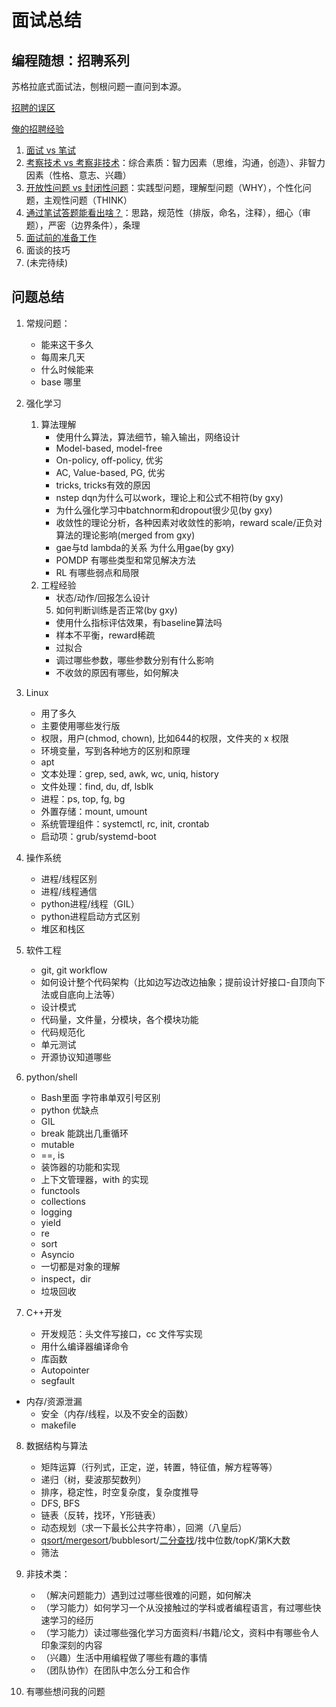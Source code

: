 # 面试总结

## 编程随想：招聘系列

苏格拉底式面试法，刨根问题一直问到本源。

[招聘的误区](https://program-think.blogspot.com/2009/04/defect-of-hire.html)

[俺的招聘经验](https://program-think.blogspot.com/2011/03/hiring-experience-0.html#index)

1. [面试 vs 笔试](https://program-think.blogspot.com/2011/03/hiring-experience-1.html)
2. [考察技术 vs 考察非技术](https://program-think.blogspot.com/2011/03/hiring-experience-2.html)：综合素质：智力因素（思维，沟通，创造）、非智力因素（性格、意志、兴趣）
3. [开放性问题 vs 封闭性问题](https://program-think.blogspot.com/2011/05/hiring-experience-3.html)：实践型问题，理解型问题（WHY），个性化问题，主观性问题（THINK）
4. [通过笔试答题能看出啥？](https://program-think.blogspot.com/2011/11/hiring-experience-4.html)：思路，规范性（排版，命名，注释），细心（审题），严密（边界条件），条理
5. [面试前的准备工作](https://program-think.blogspot.com/2012/12/hiring-experience-5.html)
6. 面谈的技巧
7. (未完待续)

## 问题总结

1. 常规问题：
   - 能来这干多久
   - 每周来几天
   - 什么时候能来
   - base 哪里

2. 强化学习
   1. 算法理解
      - 使用什么算法，算法细节，输入输出，网络设计
      - Model-based, model-free
      - On-policy, off-policy, 优劣
      - AC, Value-based, PG, 优劣
      - tricks, tricks有效的原因
      - nstep dqn为什么可以work，理论上和公式不相符(by gxy)
      - 为什么强化学习中batchnorm和dropout很少见(by gxy)
      - 收敛性的理论分析，各种因素对收敛性的影响，reward scale/正负对算法的理论影响(merged from gxy)
      - gae与td lambda的关系 为什么用gae(by gxy)
      - POMDP 有哪些类型和常见解决方法
      - RL 有哪些弱点和局限
   2. 工程经验
      - 状态/动作/回报怎么设计
      5. 如何判断训练是否正常(by gxy)
      - 使用什么指标评估效果，有baseline算法吗
      - 样本不平衡，reward稀疏
      - 过拟合
      - 调过哪些参数，哪些参数分别有什么影响
      - 不收敛的原因有哪些，如何解决

3. Linux
   - 用了多久
   - 主要使用哪些发行版
   - 权限，用户(chmod, chown), 比如644的权限，文件夹的 x 权限
   - 环境变量，写到各种地方的区别和原理
   - apt
   - 文本处理：grep, sed, awk, wc, uniq, history
   - 文件处理：find, du, df, lsblk
   - 进程：ps, top, fg, bg
   - 外置存储：mount, umount
   - 系统管理组件：systemctl, rc, init, crontab
   - 启动项：grub/systemd-boot

4. 操作系统
   - 进程/线程区别
   - 进程/线程通信
   - python进程/线程（GIL）
   - python进程启动方式区别
   - 堆区和栈区
5. 软件工程
   - git, git workflow
   - 如何设计整个代码架构（比如边写边改边抽象；提前设计好接口-自顶向下法或自底向上法等）
   - 设计模式
   - 代码量，文件量，分模块，各个模块功能
   - 代码规范化
   - 单元测试
   - 开源协议知道哪些
6. python/shell
   - Bash里面 字符串单双引号区别
   - python 优缺点
   - GIL
   - break 能跳出几重循环
   - mutable
   - ==, is
   - 装饰器的功能和实现
   - 上下文管理器，with 的实现
   - functools
   - collections
   - logging
   - yield
   - re
   - sort
   - Asyncio
   - 一切都是对象的理解
   - inspect，dir
   - 垃圾回收
7. C++开发
   - 开发规范：头文件写接口，cc 文件写实现
   - 用什么编译器编译命令
   - 库函数
   - Autopointer
   - segfault
- 内存/资源泄漏
   - 安全（内存/线程，以及不安全的函数）
   - makefile
   
8. 数据结构与算法
   - 矩阵运算（行列式，正定，逆，转置，特征值，解方程等等）
   - 递归（树，斐波那契数列）
   - 排序，稳定性，时空复杂度，复杂度推导
   - DFS, BFS
   - 链表（反转，找环，Y形链表）
   - 动态规划（求一下最长公共字符串），回溯（八皇后）
   - [qsort/mergesort](../1-Computer_Science/sort.py.md)/bubblesort/[二分查找](https://github.com/python/cpython/blob/master/Lib/bisect.py)/找中位数/topK/第K大数
   - 筛法

9. 非技术类：
   - （解决问题能力）遇到过过哪些很难的问题，如何解决
   - （学习能力）如何学习一个从没接触过的学科或者编程语言，有过哪些快速学习的经历
   - （学习能力）读过哪些强化学习方面资料/书籍/论文，资料中有哪些令人印象深刻的内容
   - （兴趣）生活中用编程做了哪些有趣的事情
   - （团队协作）在团队中怎么分工和合作

10. 有哪些想问我的问题
